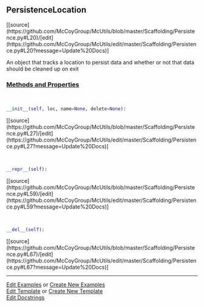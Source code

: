 ## <a id="McUtils.Scaffolding.Persistence.PersistenceLocation">PersistenceLocation</a> 
<div class="docs-source-link" markdown="1">
[[source](https://github.com/McCoyGroup/McUtils/blob/master/Scaffolding/Persistence.py#L20)/[edit](https://github.com/McCoyGroup/McUtils/edit/master/Scaffolding/Persistence.py#L20?message=Update%20Docs)]
</div>

An object that tracks a location to persist data
and whether or not that data should be cleaned up on
exit

<div class="collapsible-section">
 <div class="collapsible-section collapsible-section-header" markdown="1">
 
### <a class="collapse-link" data-toggle="collapse" href="#methods">Methods and Properties</a> <a class="float-right" data-toggle="collapse" href="#methods"><i class="fa fa-chevron-down"></i></a>

 </div>
 <div class="collapsible-section collapsible-section-body collapse" id="methods" markdown="1">

<a id="McUtils.Scaffolding.Persistence.PersistenceLocation.__init__" class="docs-object-method">&nbsp;</a> 
```python
__init__(self, loc, name=None, delete=None): 
```
<div class="docs-source-link" markdown="1">
[[source](https://github.com/McCoyGroup/McUtils/blob/master/Scaffolding/Persistence.py#L27)/[edit](https://github.com/McCoyGroup/McUtils/edit/master/Scaffolding/Persistence.py#L27?message=Update%20Docs)]
</div>

<a id="McUtils.Scaffolding.Persistence.PersistenceLocation.__repr__" class="docs-object-method">&nbsp;</a> 
```python
__repr__(self): 
```
<div class="docs-source-link" markdown="1">
[[source](https://github.com/McCoyGroup/McUtils/blob/master/Scaffolding/Persistence.py#L59)/[edit](https://github.com/McCoyGroup/McUtils/edit/master/Scaffolding/Persistence.py#L59?message=Update%20Docs)]
</div>

<a id="McUtils.Scaffolding.Persistence.PersistenceLocation.__del__" class="docs-object-method">&nbsp;</a> 
```python
__del__(self): 
```
<div class="docs-source-link" markdown="1">
[[source](https://github.com/McCoyGroup/McUtils/blob/master/Scaffolding/Persistence.py#L67)/[edit](https://github.com/McCoyGroup/McUtils/edit/master/Scaffolding/Persistence.py#L67?message=Update%20Docs)]
</div>

 </div>
</div>




___

[Edit Examples](https://github.com/McCoyGroup/McUtils/edit/gh-pages/ci/examples/McUtils/Scaffolding/Persistence/PersistenceLocation.md) or 
[Create New Examples](https://github.com/McCoyGroup/McUtils/new/gh-pages/?filename=ci/examples/McUtils/Scaffolding/Persistence/PersistenceLocation.md) <br/>
[Edit Template](https://github.com/McCoyGroup/McUtils/edit/gh-pages/ci/docs/McUtils/Scaffolding/Persistence/PersistenceLocation.md) or 
[Create New Template](https://github.com/McCoyGroup/McUtils/new/gh-pages/?filename=ci/docs/templates/McUtils/Scaffolding/Persistence/PersistenceLocation.md) <br/>
[Edit Docstrings](https://github.com/McCoyGroup/McUtils/edit/master/Scaffolding/Persistence.py#L20?message=Update%20Docs)